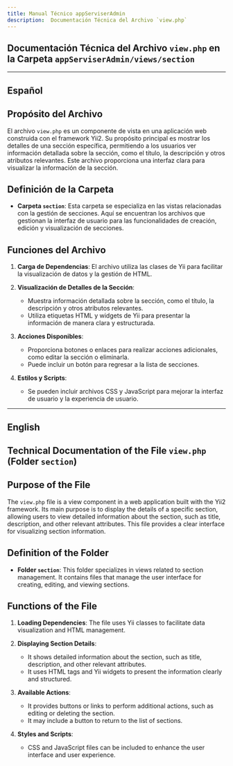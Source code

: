 ```yaml
---
title: Manual Técnico appServiserAdmin
description:  Documentación Técnica del Archivo `view.php`
---
```


## Documentación Técnica del Archivo `view.php` en la Carpeta `appServiserAdmin/views/section`

---

## Español

## Propósito del Archivo
El archivo `view.php` es un componente de vista en una aplicación web construida con el framework Yii2. Su propósito principal es mostrar los detalles de una sección específica, permitiendo a los usuarios ver información detallada sobre la sección, como el título, la descripción y otros atributos relevantes. Este archivo proporciona una interfaz clara para visualizar la información de la sección.

## Definición de la Carpeta
- **Carpeta `section`**: Esta carpeta se especializa en las vistas relacionadas con la gestión de secciones. Aquí se encuentran los archivos que gestionan la interfaz de usuario para las funcionalidades de creación, edición y visualización de secciones.

## Funciones del Archivo
1. **Carga de Dependencias**: El archivo utiliza las clases de Yii para facilitar la visualización de datos y la gestión de HTML.
  
2. **Visualización de Detalles de la Sección**: 
   - Muestra información detallada sobre la sección, como el título, la descripción y otros atributos relevantes.
   - Utiliza etiquetas HTML y widgets de Yii para presentar la información de manera clara y estructurada.

3. **Acciones Disponibles**: 
   - Proporciona botones o enlaces para realizar acciones adicionales, como editar la sección o eliminarla.
   - Puede incluir un botón para regresar a la lista de secciones.

4. **Estilos y Scripts**: 
   - Se pueden incluir archivos CSS y JavaScript para mejorar la interfaz de usuario y la experiencia de usuario.

---

## English

## Technical Documentation of the File `view.php` (Folder `section`)

## Purpose of the File
The `view.php` file is a view component in a web application built with the Yii2 framework. Its main purpose is to display the details of a specific section, allowing users to view detailed information about the section, such as title, description, and other relevant attributes. This file provides a clear interface for visualizing section information.

## Definition of the Folder
- **Folder `section`**: This folder specializes in views related to section management. It contains files that manage the user interface for creating, editing, and viewing sections.

## Functions of the File
1. **Loading Dependencies**: The file uses Yii classes to facilitate data visualization and HTML management.
  
2. **Displaying Section Details**: 
   - It shows detailed information about the section, such as title, description, and other relevant attributes.
   - It uses HTML tags and Yii widgets to present the information clearly and structured.

3. **Available Actions**: 
   - It provides buttons or links to perform additional actions, such as editing or deleting the section.
   - It may include a button to return to the list of sections.

4. **Styles and Scripts**: 
   - CSS and JavaScript files can be included to enhance the user interface and user experience.